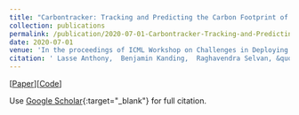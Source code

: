 ```yaml
---
title: "Carbontracker: Tracking and Predicting the Carbon Footprint of Training Deep Learning Models"
collection: publications
permalink: /publication/2020-07-01-Carbontracker-Tracking-and-Predicting-the-Carbon-Footprint-of-Training-Deep-Learning-Models
date: 2020-07-01
venue: 'In the proceedings of ICML Workshop on Challenges in Deploying and monitoring Machine Learning Systems'
citation: ' Lasse Anthony,  Benjamin Kanding,  Raghavendra Selvan, &quot;Carbontracker: Tracking and Predicting the Carbon Footprint of Training Deep Learning Models.&quot; In the proceedings of ICML Workshop on Challenges in Deploying and monitoring Machine Learning Systems, 2020.'
---
```

[[Paper](https://arxiv.org/abs/2007.03051)][[Code](https://github.com/lfwa/carbontracker)]

Use [Google Scholar](https://scholar.google.com/scholar?q=Carbontracker:+Tracking+and+Predicting+the+Carbon+Footprint+of+Training+Deep+Learning+Models){:target="_blank"} for full citation.
